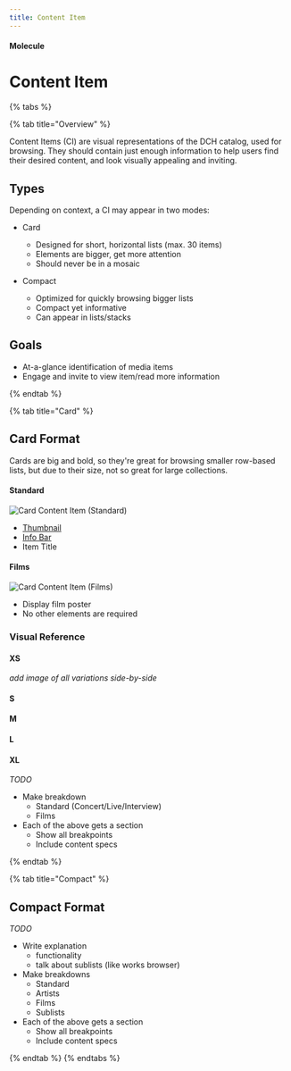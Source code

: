 ```yaml
---
title: Content Item
---
```


#### Molecule

# Content Item

{% tabs %}

{% tab title="Overview" %}

Content Items (CI) are visual representations of the DCH catalog, used for browsing. They should contain just enough information to help users find their desired content, and look visually appealing and inviting.

## Types

Depending on context, a CI may appear in two modes:

* Card
  * Designed for short, horizontal lists (max. 30 items)
  * Elements are bigger, get more attention
  * Should never be in a mosaic

* Compact
  * Optimized for quickly browsing bigger lists
  * Compact yet informative
  * Can appear in lists/stacks

## Goals

* At-a-glance identification of media items
* Engage and invite to view item/read more information


{% endtab %}

{% tab title="Card" %}

## Card Format
Cards are big and bold, so they're great for browsing smaller row-based lists, but due to their size, not so great for large collections.

#### Standard

![Card Content Item (Standard)](assets/images/Molecules/Content-Item/Card/Standard/Breakdown.png)

* [Thumbnail](/Atoms/Thumbnail.md)
* [Info Bar](/Molecules/Info-Bar.md)
* Item Title

#### Films

![Card Content Item (Films)](assets/images/Molecules/Content-Item/Card/Films/Breakdown.png)

* Display film poster
* No other elements are required

### Visual Reference

#### XS
_add image of all variations side-by-side_

#### S
#### M
#### L
#### XL

_TODO_

* Make breakdown
   * Standard (Concert/Live/Interview)
   * Films
* Each of the above gets a section
  * Show all breakpoints
  * Include content specs

{% endtab %}

{% tab title="Compact" %}
## Compact Format

_TODO_

* Write explanation
  * functionality
  * talk about sublists (like works browser)
* Make breakdowns
   * Standard
   * Artists
   * Films
   * Sublists
* Each of the above gets a section
  * Show all breakpoints
  * Include content specs


{% endtab %}
{% endtabs %}